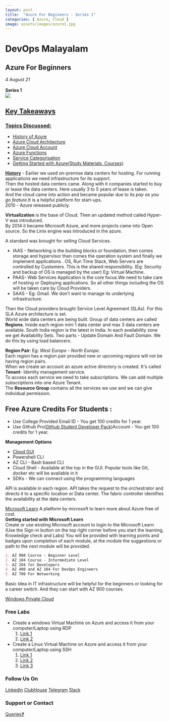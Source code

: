 ```yaml
---
layout: post
title:  "Azure For Begineers - Series 1"
categories: [ Azure, Cloud ]
image: assets/images/azure1.jpg
---
```

# DevOps Malayalam

## **Azure For Beginners** 
_4 August 21_ <br>
<br>
**Series 1**  <br> <a href="https://www.youtube.com/watch?v=0XMyp4FSnsw"><img src="https://img.shields.io/badge/YouTube-FF0000?style=for-the-badge&logo=youtube&logoColor=white" />
<br> 

## Key Takeaways

### Topics Discussed:
  * History of Azure
  * Azure Cloud Architecture
  * Azure Cloud Account
  * Azure Functions
  * Service Categorisation
  * Getting Started with Azure(Study Materials, Courses)


**[History](https://www.slideshare.net/MattDeacon/a-brief-history-of-azure)** - Earlier we used on-premise data centers for hosting.  For running applications we need infrastructure for its support. <br>
Then the hosted data centers came. Along with it companies started to buy or lease the data centers. Here usually 3 to 5 years of lease is taken. <br>
And the cloud came into action and became popular due to its _pay as you go feature_.It is a helpful platform for start-ups. <br>
2010 - Azure released publicly. <br>

**Virtualization** is the base of Cloud. Then an updated method called Hyper-V was introduced. <br>
By 2014 it became Microsoft Azure, and more projects came into Open source. So the Linix engine was introduced in the azure. <br>
  
A standard was brought for selling Cloud Services.
  * IAAS - Networking is the building blocks or foundation, then comes storage and hypervisor then comes the operation system and finally we implement applications . OS, Run Time Stack, Web Servers are controlled by Customers. This is the shared responsibility. (Eg: Security and backup of OS is managed by the user) Eg: Virtual Machine.
  * PAAS- Web Services Application is the core focus.We need to take care of hosting or Deploying  applications. So all other things including the OS will be taken care by Cloud Providers.
  * SAAS - Eg: Gmail. We don’t want to manage  its underlying  infrastructure.
  

Then the Cloud providers brought Service Level Agreement (SLAs).  For this SLA Azure architecture is set. <br>
World wide data centers are being built. Group of data centers are called **Regions**. Inside each region mini 1 data center and max 3 data centers are available. South India region is the latest in India. In each availability zone we get Availability Sets. Two parts - Update Domain And Fault Domain. We do this by using load balancers. <br>
  
**Region Pair**: Eg: _West Europe_ - _North Europe_. <br>
Each region has a region pair provided new or upcoming regions will not be having region pairs. <br>
When we create an account an azure active directory is created. It's called **Tenant**- Identity management service. <br> 
To access each service we need to take subscriptions. We can add multiple subscriptions into one Azure Tenant. <br>
The **Resource Group** contains all the services we use and we can give individual permission. <br>

## Free Azure Credits For Students :
* Use College Provided Email ID - You get 100 credits for 1 year.
* Use Github Pro([Github Student Developer Pack](https://education.github.com/pack?sort=popularity&tag=Cloud))Account - You get 100 credits for 1 year.

**Management Options** 
  *  [Cloud GUI](https://portal.azure.com/)
  *  Powershell CLI
  *  AZ CLI - Bash based CLI
  *  Cloud Shell - Available at the top in the GUI. Popular tools like Git, docker etc will be  available in it
  *  SDKs - We can connect using the programming languages 

API  is available in each region. API takes the request to the orchestrator and directs it to a specific location or Data center. The fabric controller identifies the availability at the data centers.

[Microsoft Learn](https://docs.microsoft.com/en-in/learn/) A platform by microsoft to learn more about Azure free of cost. <br>
**Getting started with Microsoft Learn** <br>
Create or use existing Microsoft account to login to the Microsoft Learn (Use the Sign-in button on the top right corner before you start the learning, Knowledge check and Labs)
You will be provided with learning points and badges upon completion of each module, at the module the suggestions or path to the next module  will be provided.

```markdown
1. AZ 900 Course - Beginner Level
2. AZ 104 Course - Intermediate Level
3. AZ 204 for Developers
4. AZ 400 and AZ 104 For DevOps Engineers
5. AZ 700 For Networking
```
Basic Idea in IT infrastructure will be helpful for the beginners or looking for a career switch. And they can start with AZ 900 courses. <br>

[Windows Private Cloud](http://www.davidchappell.com/writing/white_papers/The_Microsoft_Private_Cloud_v1.0--Chappell.pdf)
  
###  Free Labs
  * Create a windows Virtual Machine on Azure and access it from your computer/Laptop  using RDP
      1. [Link 1](https://docs.microsoft.com/en-us/learn/modules/create-windows-virtual-machine-in-azure/3-exercise-create-a-vm)
      2. [Link 2](https://docs.microsoft.com/en-us/learn/modules/create-windows-virtual-machine-in-azure/5-exercise-connect-to-a-windows-vm-using-rdp)
  * Create a Linux Virtual Machine on Azure and access it from your computer/Laptop using SSH
      1. [Link 1](https://docs.microsoft.com/en-us/learn/modules/create-linux-virtual-machine-in-azure/4-exercise-create-a-vm)
      2. [Link 2](https://docs.microsoft.com/en-us/learn/modules/create-linux-virtual-machine-in-azure/3-exercise-generate-ssh-key)
      3. [Link 3](https://docs.microsoft.com/en-us/learn/modules/create-linux-virtual-machine-in-azure/6-exercise-connect-to-a-linux-vm-using-ssh)
  
  
### Follow Us On

[LinkedIn](https://www.linkedin.com/company/devopsmalayalam)
[ClubHouse](https://github.com/DevOps-Malayalam/Test/settings/pages)
[Telegram](https://t.me/joinchat/tninMc2bBGdiY2E1)
[Slack](https://join.slack.com/t/devopsmalayalam/shared_invite/zt-tuws4bts-9ZhKh5snDTuv8m7FiECv~g)

### Support or Contact

[Queries❓](https://docs.google.com/forms/d/e/1FAIpQLSdXmOgcM1zqVVONSZkrQ_twl2D9G8UBesN5OJ4xMZj_yXgebg/viewform)
